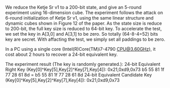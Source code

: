 We reduce the Ketje Sr v1 to a 200-bit state, and give an 5-round experiment using 16-dimension cube. The experiment follows the attack on 6-round initialization of Ketje Sr v1, using the same linear structure and dynamic cubes shown in Figure 12 of the paper. As the state size is reduce to 200-bit, the full key size is reduced to 64-bit key. To accelerate the test, we set the key in A[3,0] and A[3,1] to be zero. So totally (64-8-4=52) bits key are secret. With affacting the test, we simply set all paddings to be zero.

In a PC using a single core (Intel(R)Core(TM)i7-4790 CPU@3.60GHz), it cost about 2 hours to recover a 24-bit equivalent key.

The experiment result (The key is randomly generated.):
24-bit Equivalent Right Key (Key[0]^Key[5],Key[2]^Key[7],Key[4]): 0x21,0xd9,0x73
b5 55 81 1f 77 28 61 8d  = b5 55 81 1f 77 28 61 8d
24-bit Equivalent Candidate Key (Key[0]^Key[5],Key[2]^Key[7],Key[4]): 0x21,0xd9,0x73



